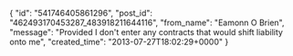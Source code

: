  {
   "id": "541746405861296",
   "post_id": "462493170453287_483918211644116",
   "from_name": "Eamonn O Brien",
   "message": "Provided I don't enter any contracts that would shift liability onto me",
   "created_time": "2013-07-27T18:02:29+0000"
 }
